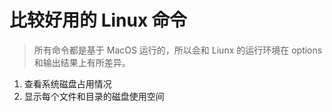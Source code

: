# 比较好用的 Linux 命令

> 所有命令都是基于 MacOS 运行的，所以会和 Liunx 的运行环境在 options 和输出结果上有所差异。

1. 查看系统磁盘占用情况
1. 显示每个文件和目录的磁盘使用空间
